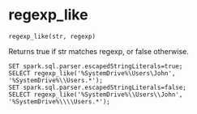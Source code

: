 # regexp_like

    regexp_like(str, regexp)

Returns true if str matches regexp, or false otherwise.

    SET spark.sql.parser.escapedStringLiterals=true;
    SELECT regexp_like('%SystemDrive%\Users\John', '%SystemDrive%\\Users.*');
    SET spark.sql.parser.escapedStringLiterals=false;
    SELECT regexp_like('%SystemDrive%\\Users\\John', '%SystemDrive%\\\\Users.*');
